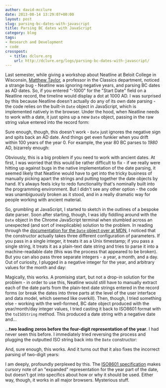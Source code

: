```yaml
---
author: david-mcclure
date: 2013-08-14 13:29:07+00:00
layout: post
slug: parsing-bc-dates-with-javascript
title: Parsing BC dates with JavaScript
category: blog
tags:
- Research and Development
- code
crosspost:
  - title: dclure.org
    url: http://dclure.org/logs/parsing-bc-dates-with-javascript/
---
```


Last semester, while giving a workshop about Neatline at Beloit College in Wisconsin, [Matthew Taylor](https://twitter.com/mptaylor), a professor in the Classics department, noticed a strange bug - Neatline was ignoring negative years, and parsing BC dates as AD dates. So, if you entered "-1000" for the "Start Date" field on a Neatline record, the timeline would display a dot at 1000 AD. I was surprised by this because Neatline doesn't actually do any of its own date parsing - the code relies on the built-in `Date` object in JavaScript, which is implemented natively in the browser. Under the hood, when Neatline needs to work with a date, it just spins up a new `Date` object, passing in the raw string value entered into the record form:



Sure enough, though, this doesn't work - `Date` just ignores the negative sign and spits back an AD date. And things get even funkier when you drift within 100 years of the year 0. For example, the year 80 BC parses to _1980_ AD, bizarrely enough:



Obviously, this is a big problem if you need to work with ancient dates. At first, I was worried that this would be rather difficult to fix - if we really were hitting up against bugs in the native implementation of the date parsing, it seemed likely that Neatline would have to get into the tricky business of manually picking apart the strings and putting together the date objects by hand. It's always feels icky to redo functionality that's nominally built into the programming environment. But I didn't see any other option - the code was unambiguously broken as it stood, and in a really dramatic way for people working with ancient material.

So, grumbling at JavaScript, I started to sketch in the outlines of a bespoke date parser. Soon after starting, though, I was idly fiddling around with the `Date` object in the Chrome JavaScript terminal when stumbled across an unexpected (and sort of inexplicable) solution to the problem. In reading through the [documentation for the `Date` object over at MDN](https://developer.mozilla.org/en-US/docs/Web/JavaScript/Reference/Global_Objects/Date), I noticed that the constructor actually takes three different configuration of parameters. If you pass in a single integer, it treats it as a Unix timestamp; if you pass a single string, it treats it as a plain-text date string and tries to parse it into a machine-readable date (this was the process that appeared to be broken). But you can also pass three separate integers - a year, a month, and a day. Out of curiosity, I plugged in a negative integer for the year, and arbitrary values for the month and day:



Magically, this works. A promising start, but not a drop-in solution for the problem - in order to use this, Neatline would still have to manually extract each of the date parts from the plain-text date strings entered in the record forms (or break the dates into three parts at the level of the user interface and data model, which seemed like overkill). Then, though, I tried something else - working with the well-formed, BC date object produced with the year/month/day integer values, I tried casting it back to ISO8601 format with the `toISOString` method. This produced a date string with a negative date and...



...**two leading zeros before the four-digit representation of the year**. I had never seen this before. I immediately tried reversing the process and plugging the outputted ISO string back into the `Date` constructor:



And, sure enough, this works. And it turns out that it also fixes the incorrect parsing of two-digit years:



I am deeply, profoundly perplexed by this. The [ISO8601 specification](http://dotat.at/tmp/ISO_8601-2004_E.pdf) makes cursory note of an "expanded" representation for the year part of the date, but doesn't got into specifics about how or why it should be used. Either way, though, it works in all major browsers. Mysterious stuff.
